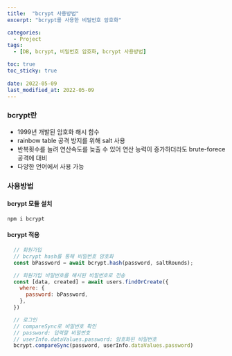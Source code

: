 ```yaml
---
title:  "bcrypt 사용방법"
excerpt: "bcrypt를 사용한 비밀번호 암호화"

categories:
  - Project
tags:
  - [DB, bcrypt, 비밀번호 암호화, bcrypt 사용방법]

toc: true
toc_sticky: true
 
date: 2022-05-09
last_modified_at: 2022-05-09
---
```


### bcrypt란
* 1999년 개발된 암호화 해시 함수
* rainbow table 공격 방지를 위해 salt 사용
* 반복횟수를 늘려 연산속도를 늦출 수 있어 연산 능력이 증가하더라도 brute-forece 공격에 대비
* 다양한 언어에서 사용 가능

### 사용방법
#### bcrypt 모듈 설치
`npm i bcrypt`

#### bcrypt 적용
  ```javascript
    // 회원가입
    // bcrypt hash를 통해 비밀번호 암호화
    const bPassword = await bcrypt.hash(password, saltRounds);

    // 회원가입 비밀번호를 해시된 비밀번호로 전송
    const [data, created] = await users.findOrCreate({
      where: {
        password: bPassword,
      },
    })

    // 로그인
    // compareSync로 비밀번호 확인
    // password: 입력할 비밀번호
    // userInfo.dataValues.password: 암호화된 비밀번호
    bcrypt.compareSync(password, userInfo.dataValues.password)
  ```
